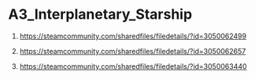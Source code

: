 # A3_Interplanetary_Starship

1. https://steamcommunity.com/sharedfiles/filedetails/?id=3050062499
   
2. https://steamcommunity.com/sharedfiles/filedetails/?id=3050062657

3. https://steamcommunity.com/sharedfiles/filedetails/?id=3050063440
